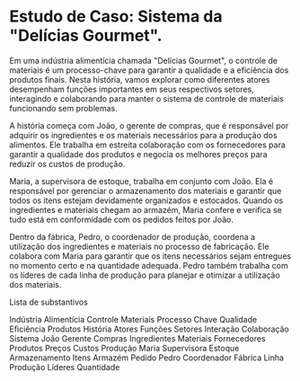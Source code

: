 # Estudo de Caso: Sistema da "Delícias Gourmet".

Em uma indústria alimentícia chamada "Delícias Gourmet", o controle de materiais é um processo-chave para garantir a qualidade e a eficiência dos produtos finais. Nesta história, vamos explorar como diferentes atores desempenham funções importantes em seus respectivos setores, interagindo e colaborando para manter o sistema de controle de materiais funcionando sem problemas.

A história começa com João, o gerente de compras, que é responsável por adquirir os ingredientes e os materiais necessários para a produção dos alimentos. Ele trabalha em estreita colaboração com os fornecedores para garantir a qualidade dos produtos e negocia os melhores preços para reduzir os custos de produção.

Maria, a supervisora de estoque, trabalha em conjunto com João. Ela é responsável por gerenciar o armazenamento dos materiais e garantir que todos os itens estejam devidamente organizados e estocados. Quando os ingredientes e materiais chegam ao armazém, Maria confere e verifica se tudo está em conformidade com os pedidos feitos por João.

Dentro da fábrica, Pedro, o coordenador de produção, coordena a utilização dos ingredientes e materiais no processo de fabricação. Ele colabora com Maria para garantir que os itens necessários sejam entregues no momento certo e na quantidade adequada. Pedro também trabalha com os líderes de cada linha de produção para planejar e otimizar a utilização dos materiais.

Lista de substantivos

Indústria
Alimentícia
Controle
Materiais
Processo
Chave
Qualidade
Eficiência
Produtos
História
Atores
Funções
Setores
Interação
Colaboração
Sistema
João
Gerente
Compras
Ingredientes
Materiais
Fornecedores
Produtos
Preços
Custos
Produção
Maria
Supervisora
Estoque
Armazenamento
Itens
Armazém
Pedido
Pedro
Coordenador
Fábrica
Linha
Produção
Líderes
Quantidade
